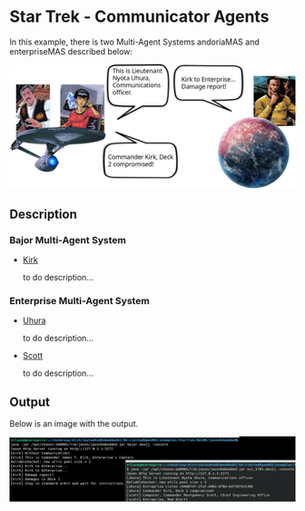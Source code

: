 # Star Trek - Communicator Agents

In this example, there is two Multi-Agent Systems andoriaMAS and enterpriseMAS described below:

![](.imgs/scenario.png) 

## Description
### Bajor Multi-Agent System
+ [Kirk](BAJOR/agts/kirk.asl) 
    
    to do description...

### Enterprise Multi-Agent System
+ [Uhura](NCC-1701/agts/uhura.asl)

    to do description...

+ [Scott](NCC-1701/agts/scott.asl)

    to do description...
     
## Output
Below is an image with the output.

![](.imgs/output.png) 

